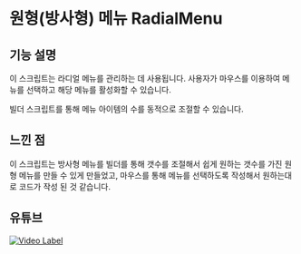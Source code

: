 # 원형(방사형) 메뉴 RadialMenu

## 기능 설명
이 스크립트는 라디얼 메뉴를 관리하는 데 사용됩니다. 사용자가 마우스를 이용하여 메뉴를 선택하고 해당 메뉴를 활성화할 수 있습니다.

빌더 스크립트를 통해 메뉴 아이템의 수를 동적으로 조절할 수 있습니다.

## 느낀 점
이 스크립트는 방사형 메뉴를 빌더를 통해 갯수를 조절해서 쉽게 원하는 갯수를 가진 원형 메뉴를 만들 수 있게 만들었고, 마우스를 통해 메뉴를 선택하도록 작성해서 원하는대로 코드가 작성 된 것 같습니다.

## 유튜브
 [![Video Label](http://img.youtube.com/vi/J3-9a7Ig8ks/0.jpg)](https://youtu.be/J3-9a7Ig8ks)
 
